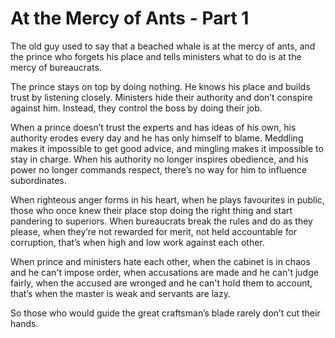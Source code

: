 # At the Mercy of Ants - Part 1

The old guy used to say that
a beached whale is at the mercy of ants,
and the prince who forgets his place
and tells ministers what to do
is at the mercy of bureaucrats.

The prince stays on top
by doing nothing.
He knows his place
and builds trust
by listening closely.
Ministers hide their authority
and don’t conspire against him.
Instead,
they control the boss by doing their job.

When a prince
doesn’t trust the experts
and has ideas of his own,
his authority erodes every day
and he has only himself to blame.
Meddling makes it impossible to get good advice,
and mingling makes it impossible to stay in charge.
When his authority no longer inspires obedience,
and his power no longer commands respect,
there’s no way for him to influence subordinates.

When righteous anger forms in his heart,
when he plays favourites in public,
those who once knew their place
stop doing the right thing
and start pandering to superiors.
When bureaucrats break the rules
and do as they please,
when they’re not rewarded for merit,
not held accountable for corruption,
that’s when high and low
work against each other.

When prince and ministers hate each other,
when the cabinet is in chaos
and he can't impose order,
when accusations are made
and he can't judge fairly,
when the accused are wronged
and he can't hold them to account,
that’s when the master is weak
and servants are lazy.

So those who would guide
the great craftsman’s blade
rarely don’t cut their hands.

